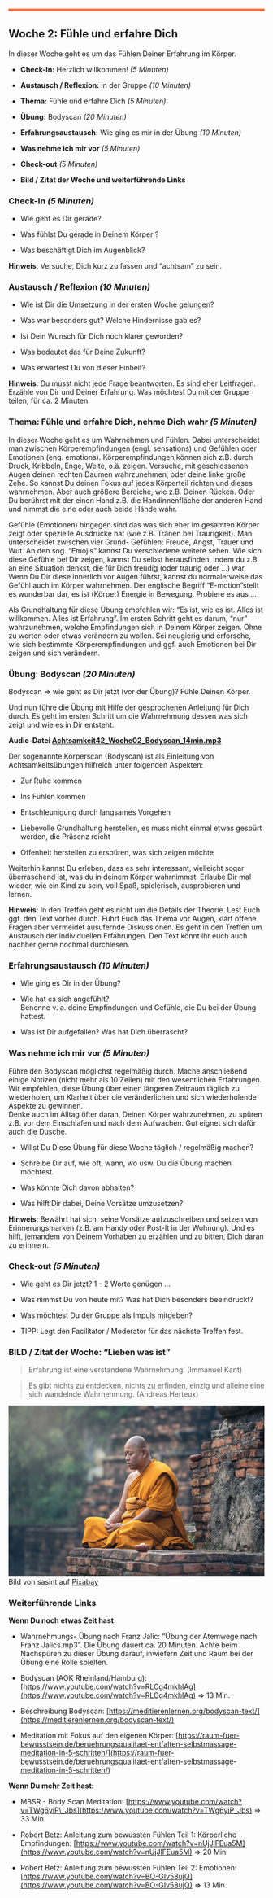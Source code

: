 ![](./images/OrangeLine.png)



## Woche 2: Fühle und erfahre Dich

In dieser Woche geht es um das Fühlen Deiner Erfahrung im Körper.

-   **Check-In:** Herzlich willkommen! *(5 Minuten)*

-   **Austausch / Reflexion:** in der Gruppe *(10 Minuten)*

-   **Thema:** Fühle und erfahre Dich *(5 Minuten)*

-   **Übung:** Bodyscan *(20 Minuten)*

-   **Erfahrungsaustausch:** Wie ging es mir in der Übung *(10 Minuten)*

-   **Was nehme ich mir vor** *(5 Minuten)*

-   **Check-out** *(5 Minuten)*

-   **Bild / Zitat der Woche und weiterführende Links**

### Check-In *(5 Minuten)*

-   Wie geht es Dir gerade?

-   Was fühlst Du gerade in Deinem Körper ?

-   Was beschäftigt Dich im Augenblick?

**Hinweis**: Versuche, Dich kurz zu fassen und “achtsam” zu sein.

### Austausch / Reflexion *(10 Minuten)*

-   Wie ist Dir die Umsetzung in der ersten Woche gelungen?

-   Was war besonders gut? Welche Hindernisse gab es?

-   Ist Dein Wunsch für Dich noch klarer geworden?

-   Was bedeutet das für Deine Zukunft?

-   Was erwartest Du von dieser Einheit?

**Hinweis**: Du musst nicht jede Frage beantworten. Es sind eher
Leitfragen. Erzähle von Dir und Deiner Erfahrung. Was möchtest Du mit
der Gruppe teilen, für ca. 2 Minuten.

### Thema: Fühle und erfahre Dich, nehme Dich wahr *(5 Minuten)*

In dieser Woche geht es um Wahrnehmen und Fühlen. Dabei unterscheidet
man zwischen Körperempfindungen (engl. sensations) und Gefühlen oder
Emotionen (eng. emotions). Körperempfindungen können sich z.B. durch
Druck, Kribbeln, Enge, Weite, o.ä. zeigen. Versuche, mit geschlossenen
Augen deinen rechten Daumen wahrzunehmen, oder deine linke große Zehe.
So kannst Du deinen Fokus auf jedes Körperteil richten und dieses
wahrnehmen. Aber auch größere Bereiche, wie z.B. Deinen Rücken. Oder Du
berührst mit der einen Hand z.B. die Handinnenfläche der anderen Hand
und nimmst die eine oder auch beide Hände wahr.

Gefühle (Emotionen) hingegen sind das was sich eher im gesamten Körper
zeigt oder spezielle Ausdrücke hat (wie z.B. Tränen bei Traurigkeit).
Man unterscheidet zwischen vier Grund- Gefühlen: Freude, Angst, Trauer
und Wut. An den sog. “Emojis” kannst Du verschiedene weitere sehen. Wie
sich diese Gefühle bei Dir zeigen, kannst Du selbst herausfinden, indem
du z.B. an eine Situation denkst, die für Dich freudig (oder traurig
oder ...) war. Wenn Du Dir diese innerlich vor Augen führst, kannst du
normalerweise das Gefühl auch im Körper wahrnehmen. Der englische
Begriff “E-motion”stellt es wunderbar dar, es ist (Körper) Energie in
Bewegung. Probiere es aus ...

Als Grundhaltung für diese Übung empfehlen wir: “Es ist, wie es ist.
Alles ist willkommen. Alles ist Erfahrung”. Im ersten Schritt geht es
darum, “nur” wahrzunehmen, welche Empfindungen sich in Deinem Körper
zeigen. Ohne zu werten oder etwas verändern zu wollen. Sei neugierig und
erforsche, wie sich bestimmte Körperempfindungen und ggf. auch Emotionen
bei Dir zeigen und sich verändern.

### Übung: Bodyscan *(20 Minuten)*

Bodyscan =&gt; wie geht es Dir jetzt (vor der Übung)? Fühle Deinen
Körper.

Und nun führe die Übung mit Hilfe der gesprochenen Anleitung für Dich
durch. Es geht im ersten Schritt um die Wahrnehmung dessen was sich
zeigt und wie es in Dir entsteht. 

**Audio-Datei [Achtsamkeit42_Woche02_Bodyscan_14min.mp3](https://archive.org/download/Achtsamkeit-42/Achtsamkeit42_Woche02_Bodyscan_14min.mp3)**

Der sogenannte Körperscan (Bodyscan) ist als Einleitung von
Achtsamkeitsübungen hilfreich unter folgenden Aspekten:

-   Zur Ruhe kommen

-   Ins Fühlen kommen

-   Entschleunigung durch langsames Vorgehen

-   Liebevolle Grundhaltung herstellen, es muss nicht einmal etwas
    gespürt werden, die Präsenz reicht

-   Offenheit herstellen zu erspüren, was sich zeigen möchte

Weiterhin kannst Du erleben, dass es sehr interessant, vielleicht sogar
überraschend ist, was du in deinem Körper wahrnimmst. Erlaube Dir mal
wieder, wie ein Kind zu sein, voll Spaß, spielerisch, ausprobieren und
lernen.

**Hinweis**: In den Treffen geht es nicht um die Details der Theorie.
Lest Euch ggf. den Text vorher durch. Führt Euch das Thema vor Augen,
klärt offene Fragen aber vermeidet ausufernde Diskussionen. Es geht in
den Treffen um Austausch der individuellen Erfahrungen. Den Text könnt
ihr euch auch nachher gerne nochmal durchlesen.

### Erfahrungsaustausch *(10 Minuten)*

-   Wie ging es Dir in der Übung?

-   Wie hat es sich angefühlt?  
    Benenne v. a. deine Empfindungen und Gefühle, die Du bei der Übung
    hattest.

-   Was ist Dir aufgefallen? Was hat Dich überrascht?

### Was nehme ich mir vor *(5 Minuten)*

Führe den Bodyscan möglichst regelmäßig durch. Mache anschließend einige
Notizen (nicht mehr als 10 Zeilen) mit den wesentlichen Erfahrungen. Wir
empfehlen, diese Übung über einen längeren Zeitraum täglich zu
wiederholen, um Klarheit über die veränderlichen und sich wiederholende
Aspekte zu gewinnen.  
Denke auch im Alltag öfter daran, Deinen Körper wahrzunehmen, zu spüren
z.B. vor dem Einschlafen und nach dem Aufwachen. Gut eignet sich dafür
auch die Dusche.

-   Willst Du Diese Übung für diese Woche täglich / regelmäßig machen?

-   Schreibe Dir auf, wie oft, wann, wo usw. Du die Übung machen
    möchtest.

-   Was könnte Dich davon abhalten?

-   Was hilft Dir dabei, Deine Vorsätze umzusetzen?

**Hinweis**: Bewährt hat sich, seine Vorsätze aufzuschreiben und setzen
von Erinnerungsmarken (z.B. am Handy oder Post-It in der Wohnung). Und
es hilft, jemandem von Deinem Vorhaben zu erzählen und zu bitten, Dich
daran zu erinnern.

### Check-out *(5 Minuten)*

-   Wie geht es Dir jetzt? 1 - 2 Worte genügen …

-   Was nimmst Du von heute mit? Was hat Dich besonders beeindruckt?

-   Was möchtest Du der Gruppe als Impuls mitgeben?

-   TIPP: Legt den Facilitator / Moderator für das nächste Treffen fest.

### BILD / Zitat der Woche: “Lieben was ist”

> Erfahrung ist eine verstandene Wahrnehmung. (Immanuel Kant)
>

> Es gibt nichts zu entdecken, nichts zu erfinden, einzig und alleine eine
> sich wandelnde Wahrnehmung. (Andreas Herteux)
>

![](./images/image8.png)
Bild von sasint auf
[Pixabay](https://pixabay.com/de/?utm_source=link-attribution&utm_medium=referral&utm_campaign=image&utm_content=2847508)

### Weiterführende Links

**Wenn Du noch etwas Zeit hast:**

-   Wahrnehmungs- Übung nach Franz Jalic: “Übung der Atemwege nach Franz
    Jalics.mp3”. Die Übung dauert ca. 20 Minuten. Achte beim Nachspüren
    zu dieser Übung darauf, inwiefern Zeit und Raum bei der Übung eine
    Rolle spielten.

-   Bodyscan (AOK Rheinland/Hamburg):
    [https://www.youtube.com/watch?v=RLCg4mkhlAg](https://www.youtube.com/watch?v=RLCg4mkhlAg)
    =&gt; 13 Min.

-   Beschreibung Bodyscan:
    [https://meditierenlernen.org/bodyscan-text/](https://meditierenlernen.org/bodyscan-text/)

-   Meditation mit Fokus auf den eigenen Körper:
    [https://raum-fuer-bewusstsein.de/beruehrungsqualitaet-entfalten-selbstmassage-meditation-in-5-schritten/](https://raum-fuer-bewusstsein.de/beruehrungsqualitaet-entfalten-selbstmassage-meditation-in-5-schritten/)

**Wenn Du mehr Zeit hast:**

-   MBSR - Body Scan Meditation:
    [https://www.youtube.com/watch?v=TWg6yiP\_Jbs](https://www.youtube.com/watch?v=TWg6yiP_Jbs)
    =&gt; 33 Min.

-   Robert Betz: Anleitung zum bewussten Fühlen Teil 1: Körperliche
    Empfindungen:
    [https://www.youtube.com/watch?v=nUjJlFEua5M](https://www.youtube.com/watch?v=nUjJlFEua5M)
    =&gt; 20 Min.

-   Robert Betz: Anleitung zum bewussten Fühlen Teil 2: Emotionen:
    [https://www.youtube.com/watch?v=BO-GIv58ujQ](https://www.youtube.com/watch?v=BO-GIv58ujQ)
    =&gt; 13 Min.
